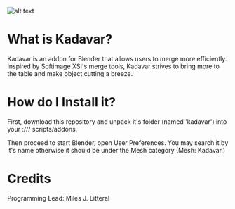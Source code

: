 ![alt text](https://scontent-iad3-1.xx.fbcdn.net/v/t1.0-9/27971920_1863040520372629_6679005279360091971_n.jpg?oh=c0356d5983300a29fc6aa13888612b8b&oe=5B0B47C8 "Logo Title Text 1")

What is Kadavar?
==
Kadavar is an addon for Blender that allows users to merge more efficiently. Inspired by Softimage XSI's merge tools, Kadavar strives to bring more to the table and make object cutting a breeze.

How do I Install it?
==
First, download this repository and unpack it's folder (named 'kadavar') into your <Drive>:/<Blender Location>/<current version in use>/ scripts/addons. 
  
Then proceed to start Blender, open User Preferences. You may search it by it's name otherwise it should be under the Mesh category (Mesh: Kadavar.) 

Credits
==
Programming Lead: Miles J. Litteral
